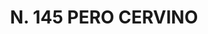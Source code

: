 ---
title: "N. 145 PERO CERVINO"
plant-name: "N. 145"
plant-number: "145"
plant-xml: "/assets/xml/plant145.xml"
plant-img1: "/assets/img/plant145_verso.jpg"
plant-img2: "/assets/img/plant145.jpg"
plant-title: "N. 145 PERO CERVINO"
plant-taxon-link: "http://www.plantsoftheworldonline.org/taxon/urn:lsid:ipni.org:names:722536-1"
plant-taxon-content: "[Cotoneaster integerrima Medic.]"
layout: single-xml
---